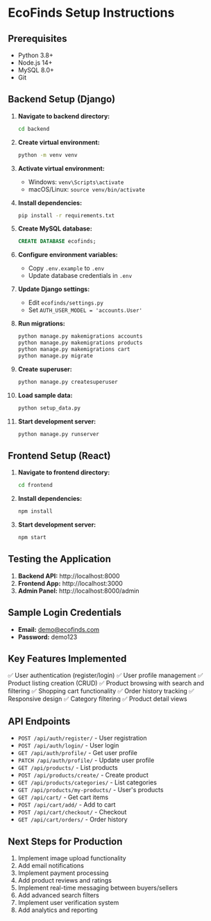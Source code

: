 # EcoFinds Setup Instructions

## Prerequisites

- Python 3.8+
- Node.js 14+
- MySQL 8.0+
- Git

## Backend Setup (Django)

1. **Navigate to backend directory:**
   ```bash
   cd backend
   ```

2. **Create virtual environment:**
   ```bash
   python -m venv venv
   ```

3. **Activate virtual environment:**
   - Windows: `venv\Scripts\activate`
   - macOS/Linux: `source venv/bin/activate`

4. **Install dependencies:**
   ```bash
   pip install -r requirements.txt
   ```

5. **Create MySQL database:**
   ```sql
   CREATE DATABASE ecofinds;
   ```

6. **Configure environment variables:**
   - Copy `.env.example` to `.env`
   - Update database credentials in `.env`

7. **Update Django settings:**
   - Edit `ecofinds/settings.py`
   - Set `AUTH_USER_MODEL = 'accounts.User'`

8. **Run migrations:**
   ```bash
   python manage.py makemigrations accounts
   python manage.py makemigrations products
   python manage.py makemigrations cart
   python manage.py migrate
   ```

9. **Create superuser:**
   ```bash
   python manage.py createsuperuser
   ```

10. **Load sample data:**
    ```bash
    python setup_data.py
    ```

11. **Start development server:**
    ```bash
    python manage.py runserver
    ```

## Frontend Setup (React)

1. **Navigate to frontend directory:**
   ```bash
   cd frontend
   ```

2. **Install dependencies:**
   ```bash
   npm install
   ```

3. **Start development server:**
   ```bash
   npm start
   ```

## Testing the Application

1. **Backend API:** http://localhost:8000
2. **Frontend App:** http://localhost:3000
3. **Admin Panel:** http://localhost:8000/admin

## Sample Login Credentials

- **Email:** demo@ecofinds.com
- **Password:** demo123

## Key Features Implemented

✅ User authentication (register/login)
✅ User profile management
✅ Product listing creation (CRUD)
✅ Product browsing with search and filtering
✅ Shopping cart functionality
✅ Order history tracking
✅ Responsive design
✅ Category filtering
✅ Product detail views

## API Endpoints

- `POST /api/auth/register/` - User registration
- `POST /api/auth/login/` - User login
- `GET /api/auth/profile/` - Get user profile
- `PATCH /api/auth/profile/` - Update user profile
- `GET /api/products/` - List products
- `POST /api/products/create/` - Create product
- `GET /api/products/categories/` - List categories
- `GET /api/products/my-products/` - User's products
- `GET /api/cart/` - Get cart items
- `POST /api/cart/add/` - Add to cart
- `POST /api/cart/checkout/` - Checkout
- `GET /api/cart/orders/` - Order history

## Next Steps for Production

1. Implement image upload functionality
2. Add email notifications
3. Implement payment processing
4. Add product reviews and ratings
5. Implement real-time messaging between buyers/sellers
6. Add advanced search filters
7. Implement user verification system
8. Add analytics and reporting